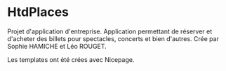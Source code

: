 # HtdPlaces
Projet d'application d'entreprise. Application permettant de réserver et d'acheter des billets pour spectacles, concerts et bien d'autres.
Crée par Sophie HAMICHE et Léo ROUGET.

Les templates ont été crées avec Nicepage.
